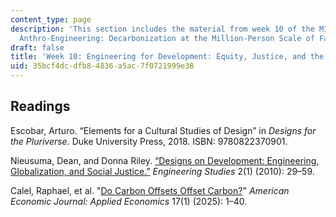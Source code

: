 ```yaml
---
content_type: page
description: 'This section includes the material from week 10 of the MIT course 21A.S01,
  Anthro-Engineering: Decarbonization at the Million-Person Scale of Fall 2023.'
draft: false
title: 'Week 10: Engineering for Development: Equity, Justice, and the Pluriverse'
uid: 35bcf4dc-dfb8-4836-a5ac-7f0721999e38
---
```

## Readings

Escobar, Arturo. “Elements for a Cultural Studies of Design” in *Designs for the Pluriverse.* Duke University Press, 2018. ISBN: 9780822370901.

Nieusuma, Dean, and Donna Riley. [“Designs on Development: Engineering, Globalization, and Social Justice.”](https://www.tandfonline.com/doi/full/10.1080/19378621003604748) *Engineering Studies* 2(1) (2010): 29–59.

Calel, Raphael, et al. "[Do Carbon Offsets Offset Carbon?](https://www.aeaweb.org/articles?id=10.1257/app.20230052)" *American Economic Journal: Applied Economics* 17(1) (2025): 1–40.